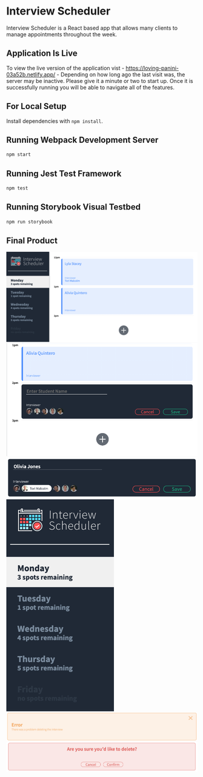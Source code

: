 # Interview Scheduler

Interview Scheduler is a React based app that allows many clients to manage appointments throughout the week. 

## Application Is Live

To view the live version of the application vist - https://loving-panini-03a52b.netlify.app/ - 
Depending on how long ago the last visit was, the server may be inactive. Please give it a minute or two to start up. Once it is successfully running you will be able to navigate all of the features.

## For Local Setup

Install dependencies with `npm install`.

## Running Webpack Development Server

```sh
npm start
```

## Running Jest Test Framework

```sh
npm test
```

## Running Storybook Visual Testbed

```sh
npm run storybook
```

## Final Product

!["Screenshot of Full View"](https://github.com/ericmcgrandle/scheduler/blob/master/docs/Full-view.png?raw=true)
!["screenshot of Appointments"](https://github.com/ericmcgrandle/scheduler/blob/master/docs/Appointment-view.png?raw=true)
!["Screenshot of Creating a New Appointment"](https://github.com/ericmcgrandle/scheduler/blob/master/docs/Create-New-Appointment.png?raw=true)
!["Screenshot of Side Navigation Bar"](https://github.com/ericmcgrandle/scheduler/blob/master/docs/Side-Bar-Navigation.png?raw=true)
!["Screenshot of Error message"](https://github.com/ericmcgrandle/scheduler/blob/master/docs/Error.png?raw=true)
!["Screenshot of Confirmation Of Deletion"](https://github.com/ericmcgrandle/scheduler/blob/master/docs/Confirmation-For-Deletion.png?raw=true)



